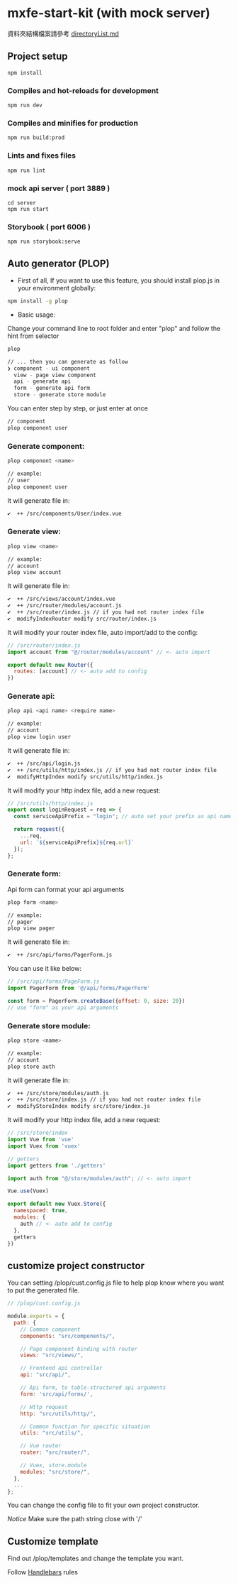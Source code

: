# mxfe-start-kit (with mock server)

資料夾結構檔案請參考 [directoryList.md](directoryList.md)

## Project setup
```
npm install
```

### Compiles and hot-reloads for development
```
npm run dev
```

### Compiles and minifies for production
```
npm run build:prod
```

### Lints and fixes files
```
npm run lint
```

### mock api server ( port 3889 )
```
cd server
npm run start
```

### Storybook ( port 6006 )
```
npm run storybook:serve
```

## Auto generator (PLOP)
- First of all, If you want to use this feature, you should install plop.js in your environment globally:

```bash
npm install -g plop
```

- Basic usage:

Change your command line to root folder and enter "plop" and follow the hint from selector

```bash
plop

// ... then you can generate as follow
❯ component - ui component
  view - page view component
  api - generate api
  form - generate api form
  store - generate store module
```

You can enter step by step, or just enter at once

```bash
// component
plop component user
```

### Generate component:

```bash
plop component <name>

// example:
// user
plop component user
```

It will generate file in:
```bash
✔  ++ /src/components/User/index.vue
```

### Generate view:

```bash
plop view <name>

// example:
// account
plop view account
```
It will generate file in:
```bash
✔  ++ /src/views/account/index.vue
✔  ++ /src/router/modules/account.js
✔  ++ /src/router/index.js // if you had not router index file
✔  modifyIndexRouter modify src/router/index.js
```

It will modify your router index file, auto import/add to the config:

```javascript
// /src/router/index.js
import account from "@/router/modules/account" // <- auto import

export default new Router({
  routes: [account] // <- auto add to config
})
```

### Generate api:

```bash
plop api <api name> <require name>

// example:
// account
plop view login user 
```
It will generate file in:
```bash
✔  ++ /src/api/login.js
✔  ++ /src/utils/http/index.js // if you had not router index file
✔  modifyHttpIndex modify src/utils/http/index.js
```

It will modify your http index file, add a new request:

```javascript
// /src/utils/http/index.js
export const loginRequest = req => {
  const serviceApiPrefix = "login"; // auto set your prefix as api name

  return request({
    ...req,
    url: `${serviceApiPrefix}${req.url}`
  });
};
```

### Generate form:

Api form can format your api arguments

```bash
plop form <name> 

// example:
// pager
plop view pager
```
It will generate file in:
```bash
✔  ++ /src/api/forms/PagerForm.js
```

You can use it like below:

```javascript
// /src/api/forms/PageForm.js
import PagerForm from '@/api/forms/PagerForm'

const form = PagerForm.createBase({offset: 0, size: 20})
// use "form" as your api arguments
```

### Generate store module:

```bash
plop store <name>

// example:
// account
plop store auth 
```
It will generate file in:
```bash
✔  ++ /src/store/modules/auth.js
✔  ++ /src/store/index.js // if you had not router index file
✔  modifyStoreIndex modify src/store/index.js
```

It will modify your http index file, add a new request:

```javascript
// /src/store/index
import Vue from 'vue'
import Vuex from 'vuex'

// getters
import getters from './getters'

import auth from "@/store/modules/auth"; // <- auto import

Vue.use(Vuex)

export default new Vuex.Store({
  namespaced: true,
  modules: {
    auth // <- auto add to config
  },
  getters
})
```

## customize project constructor

You can setting /plop/cust.config.js file to help plop know where you want to put the generated file.

```javascript
// /plop/cust.config.js

module.exports = {
  path: {
    // Common component
    components: "src/components/",

    // Page component binding with router
    views: "src/views/",

    // Frontend api controller
    api: "src/api/",

    // Api form, to table-structured api arguments
    form: 'src/api/forms/',

    // Http request
    http: "src/utils/http/",

    // Common function for specific situation
    utils: "src/utils/",

    // Vue router
    router: "src/router/",

    // Vuex, store.module
    modules: "src/store/",
  },
  ...
};
```
You can change the config file to fit your own project constructor.

*Notice* Make sure the path string close with '/'

## Customize template

Find out /plop/templates and change the template you want.

Follow [Handlebars](https://handlebarsjs.com/) rules
